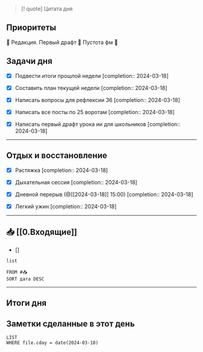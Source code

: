 > [! quote] Цитата дня
> 

## Приоритеты
🔴 Редакция. Первый драфт
🔴 Пустота фм
🔴

## Задачи дня
- [x] Подвести итоги прошлой недели  [completion:: 2024-03-18]
- [x] Составить план текущей недели  [completion:: 2024-03-18]
- [x] Написать вопросы для рефлексии 36  [completion:: 2024-03-18]
- [x] Написать все посты по 25 воротам  [completion:: 2024-03-18]
- [x] Написать первый драфт урока ии для школьников  [completion:: 2024-03-18]


---
## Отдых и восстановление
- [x] Растяжка  [completion:: 2024-03-18]
- [x] Дыхательная сессия  [completion:: 2024-03-18]
- [x] Дневной перерыв (@[[2024-03-18]] 15:00)  [completion:: 2024-03-18]
- [x] Легкий ужин  [completion:: 2024-03-18]


---
## 📥 [[0.Входящие]]
- [] 



```dataview
list
	
FROM #📥
SORT дата DESC
```


---
## Итоги дня





## Заметки сделанные в этот день
```dataview
LIST
WHERE file.cday = date(2024-03-18)
```

